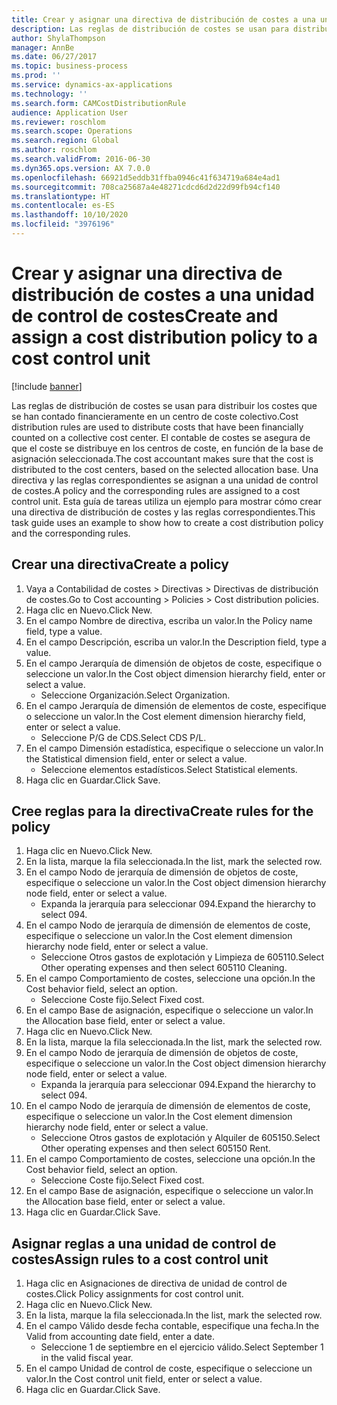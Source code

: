```yaml
---
title: Crear y asignar una directiva de distribución de costes a una unidad de control de costes
description: Las reglas de distribución de costes se usan para distribuir los costes que se han contado financieramente en un centro de coste colectivo.
author: ShylaThompson
manager: AnnBe
ms.date: 06/27/2017
ms.topic: business-process
ms.prod: ''
ms.service: dynamics-ax-applications
ms.technology: ''
ms.search.form: CAMCostDistributionRule
audience: Application User
ms.reviewer: roschlom
ms.search.scope: Operations
ms.search.region: Global
ms.author: roschlom
ms.search.validFrom: 2016-06-30
ms.dyn365.ops.version: AX 7.0.0
ms.openlocfilehash: 66921d5eddb31ffba0946c41f634719a684e4ad1
ms.sourcegitcommit: 708ca25687a4e48271cdcd6d2d22d99fb94cf140
ms.translationtype: HT
ms.contentlocale: es-ES
ms.lasthandoff: 10/10/2020
ms.locfileid: "3976196"
---
```

# <a name="create-and-assign-a-cost-distribution-policy-to-a-cost-control-unit"></a><span data-ttu-id="982f5-103">Crear y asignar una directiva de distribución de costes a una unidad de control de costes</span><span class="sxs-lookup"><span data-stu-id="982f5-103">Create and assign a cost distribution policy to a cost control unit</span></span>

[!include [banner](../../includes/banner.md)]

<span data-ttu-id="982f5-104">Las reglas de distribución de costes se usan para distribuir los costes que se han contado financieramente en un centro de coste colectivo.</span><span class="sxs-lookup"><span data-stu-id="982f5-104">Cost distribution rules are used to distribute costs that have been financially counted on a collective cost center.</span></span> <span data-ttu-id="982f5-105">El contable de costes se asegura de que el coste se distribuye en los centros de coste, en función de la base de asignación seleccionada.</span><span class="sxs-lookup"><span data-stu-id="982f5-105">The cost accountant makes sure that the cost is distributed to the cost centers, based on the selected allocation base.</span></span> <span data-ttu-id="982f5-106">Una directiva y las reglas correspondientes se asignan a una unidad de control de costes.</span><span class="sxs-lookup"><span data-stu-id="982f5-106">A policy and the corresponding rules are assigned to a cost control unit.</span></span> <span data-ttu-id="982f5-107">Esta guía de tareas utiliza un ejemplo para mostrar cómo crear una directiva de distribución de costes y las reglas correspondientes.</span><span class="sxs-lookup"><span data-stu-id="982f5-107">This task guide uses an example to show how to create a cost distribution policy and the corresponding rules.</span></span>


## <a name="create-a-policy"></a><span data-ttu-id="982f5-108">Crear una directiva</span><span class="sxs-lookup"><span data-stu-id="982f5-108">Create a policy</span></span>
1. <span data-ttu-id="982f5-109">Vaya a Contabilidad de costes > Directivas > Directivas de distribución de costes.</span><span class="sxs-lookup"><span data-stu-id="982f5-109">Go to Cost accounting > Policies > Cost distribution policies.</span></span>
2. <span data-ttu-id="982f5-110">Haga clic en Nuevo.</span><span class="sxs-lookup"><span data-stu-id="982f5-110">Click New.</span></span>
3. <span data-ttu-id="982f5-111">En el campo Nombre de directiva, escriba un valor.</span><span class="sxs-lookup"><span data-stu-id="982f5-111">In the Policy name field, type a value.</span></span>
4. <span data-ttu-id="982f5-112">En el campo Descripción, escriba un valor.</span><span class="sxs-lookup"><span data-stu-id="982f5-112">In the Description field, type a value.</span></span>
5. <span data-ttu-id="982f5-113">En el campo Jerarquía de dimensión de objetos de coste, especifique o seleccione un valor.</span><span class="sxs-lookup"><span data-stu-id="982f5-113">In the Cost object dimension hierarchy field, enter or select a value.</span></span>
    * <span data-ttu-id="982f5-114">Seleccione Organización.</span><span class="sxs-lookup"><span data-stu-id="982f5-114">Select Organization.</span></span>  
6. <span data-ttu-id="982f5-115">En el campo Jerarquía de dimensión de elementos de coste, especifique o seleccione un valor.</span><span class="sxs-lookup"><span data-stu-id="982f5-115">In the Cost element dimension hierarchy field, enter or select a value.</span></span>
    * <span data-ttu-id="982f5-116">Seleccione P/G de CDS.</span><span class="sxs-lookup"><span data-stu-id="982f5-116">Select CDS P/L.</span></span>  
7. <span data-ttu-id="982f5-117">En el campo Dimensión estadística, especifique o seleccione un valor.</span><span class="sxs-lookup"><span data-stu-id="982f5-117">In the Statistical dimension field, enter or select a value.</span></span>
    * <span data-ttu-id="982f5-118">Seleccione elementos estadísticos.</span><span class="sxs-lookup"><span data-stu-id="982f5-118">Select Statistical elements.</span></span>  
8. <span data-ttu-id="982f5-119">Haga clic en Guardar.</span><span class="sxs-lookup"><span data-stu-id="982f5-119">Click Save.</span></span>

## <a name="create-rules-for-the-policy"></a><span data-ttu-id="982f5-120">Cree reglas para la directiva</span><span class="sxs-lookup"><span data-stu-id="982f5-120">Create rules for the policy</span></span>
1. <span data-ttu-id="982f5-121">Haga clic en Nuevo.</span><span class="sxs-lookup"><span data-stu-id="982f5-121">Click New.</span></span>
2. <span data-ttu-id="982f5-122">En la lista, marque la fila seleccionada.</span><span class="sxs-lookup"><span data-stu-id="982f5-122">In the list, mark the selected row.</span></span>
3. <span data-ttu-id="982f5-123">En el campo Nodo de jerarquía de dimensión de objetos de coste, especifique o seleccione un valor.</span><span class="sxs-lookup"><span data-stu-id="982f5-123">In the Cost object dimension hierarchy node field, enter or select a value.</span></span>
    * <span data-ttu-id="982f5-124">Expanda la jerarquía para seleccionar 094.</span><span class="sxs-lookup"><span data-stu-id="982f5-124">Expand the hierarchy to select 094.</span></span>  
4. <span data-ttu-id="982f5-125">En el campo Nodo de jerarquía de dimensión de elementos de coste, especifique o seleccione un valor.</span><span class="sxs-lookup"><span data-stu-id="982f5-125">In the Cost element dimension hierarchy node field, enter or select a value.</span></span>
    * <span data-ttu-id="982f5-126">Seleccione Otros gastos de explotación y Limpieza de 605110.</span><span class="sxs-lookup"><span data-stu-id="982f5-126">Select Other operating expenses and then select 605110 Cleaning.</span></span>  
5. <span data-ttu-id="982f5-127">En el campo Comportamiento de costes, seleccione una opción.</span><span class="sxs-lookup"><span data-stu-id="982f5-127">In the Cost behavior field, select an option.</span></span>
    * <span data-ttu-id="982f5-128">Seleccione Coste fijo.</span><span class="sxs-lookup"><span data-stu-id="982f5-128">Select Fixed cost.</span></span>  
6. <span data-ttu-id="982f5-129">En el campo Base de asignación, especifique o seleccione un valor.</span><span class="sxs-lookup"><span data-stu-id="982f5-129">In the Allocation base field, enter or select a value.</span></span>
7. <span data-ttu-id="982f5-130">Haga clic en Nuevo.</span><span class="sxs-lookup"><span data-stu-id="982f5-130">Click New.</span></span>
8. <span data-ttu-id="982f5-131">En la lista, marque la fila seleccionada.</span><span class="sxs-lookup"><span data-stu-id="982f5-131">In the list, mark the selected row.</span></span>
9. <span data-ttu-id="982f5-132">En el campo Nodo de jerarquía de dimensión de objetos de coste, especifique o seleccione un valor.</span><span class="sxs-lookup"><span data-stu-id="982f5-132">In the Cost object dimension hierarchy node field, enter or select a value.</span></span>
    * <span data-ttu-id="982f5-133">Expanda la jerarquía para seleccionar 094.</span><span class="sxs-lookup"><span data-stu-id="982f5-133">Expand the hierarchy to select 094.</span></span>  
10. <span data-ttu-id="982f5-134">En el campo Nodo de jerarquía de dimensión de elementos de coste, especifique o seleccione un valor.</span><span class="sxs-lookup"><span data-stu-id="982f5-134">In the Cost element dimension hierarchy node field, enter or select a value.</span></span>
    * <span data-ttu-id="982f5-135">Seleccione Otros gastos de explotación y Alquiler de 605150.</span><span class="sxs-lookup"><span data-stu-id="982f5-135">Select Other operating expenses and then select 605150 Rent.</span></span>  
11. <span data-ttu-id="982f5-136">En el campo Comportamiento de costes, seleccione una opción.</span><span class="sxs-lookup"><span data-stu-id="982f5-136">In the Cost behavior field, select an option.</span></span>
    * <span data-ttu-id="982f5-137">Seleccione Coste fijo.</span><span class="sxs-lookup"><span data-stu-id="982f5-137">Select Fixed cost.</span></span>  
12. <span data-ttu-id="982f5-138">En el campo Base de asignación, especifique o seleccione un valor.</span><span class="sxs-lookup"><span data-stu-id="982f5-138">In the Allocation base field, enter or select a value.</span></span>
13. <span data-ttu-id="982f5-139">Haga clic en Guardar.</span><span class="sxs-lookup"><span data-stu-id="982f5-139">Click Save.</span></span>

## <a name="assign-rules-to-a-cost-control-unit"></a><span data-ttu-id="982f5-140">Asignar reglas a una unidad de control de costes</span><span class="sxs-lookup"><span data-stu-id="982f5-140">Assign rules to a cost control unit</span></span>
1. <span data-ttu-id="982f5-141">Haga clic en Asignaciones de directiva de unidad de control de costes.</span><span class="sxs-lookup"><span data-stu-id="982f5-141">Click Policy assignments for cost control unit.</span></span>
2. <span data-ttu-id="982f5-142">Haga clic en Nuevo.</span><span class="sxs-lookup"><span data-stu-id="982f5-142">Click New.</span></span>
3. <span data-ttu-id="982f5-143">En la lista, marque la fila seleccionada.</span><span class="sxs-lookup"><span data-stu-id="982f5-143">In the list, mark the selected row.</span></span>
4. <span data-ttu-id="982f5-144">En el campo Válido desde fecha contable, especifique una fecha.</span><span class="sxs-lookup"><span data-stu-id="982f5-144">In the Valid from accounting date field, enter a date.</span></span>
    * <span data-ttu-id="982f5-145">Seleccione 1 de septiembre en el ejercicio válido.</span><span class="sxs-lookup"><span data-stu-id="982f5-145">Select September 1 in the valid fiscal year.</span></span>  
5. <span data-ttu-id="982f5-146">En el campo Unidad de control de coste, especifique o seleccione un valor.</span><span class="sxs-lookup"><span data-stu-id="982f5-146">In the Cost control unit field, enter or select a value.</span></span>
6. <span data-ttu-id="982f5-147">Haga clic en Guardar.</span><span class="sxs-lookup"><span data-stu-id="982f5-147">Click Save.</span></span>

